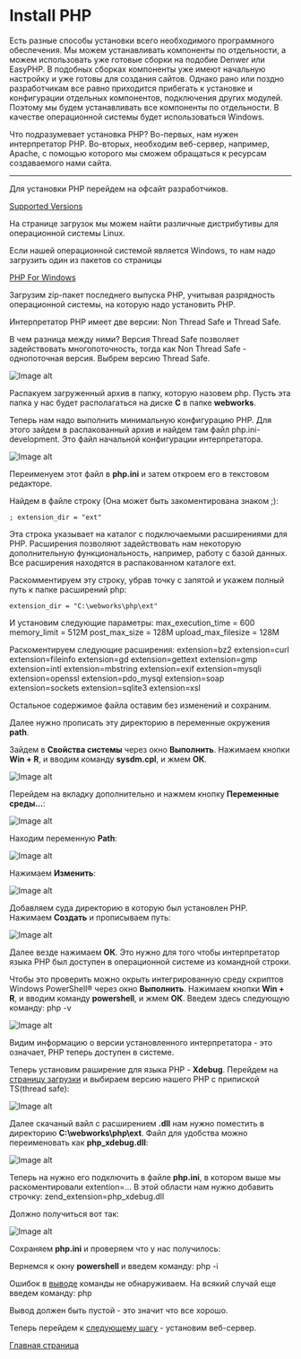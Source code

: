 # Install PHP
Есть разные способы установки всего необходимого программного обеспечения. Мы можем устанавливать компоненты по отдельности, а можем использовать уже готовые сборки на подобие Denwer или EasyPHP. В подобных сборках компоненты уже имеют начальную настройку и уже готовы для создания сайтов. Однако рано или поздно разработчикам все равно приходится прибегать к установке и конфигурации отдельных компонентов, подключения других модулей. Поэтому мы будем устанавливать все компоненты по отдельности. В качестве операционной системы будет использоваться Windows.

Что подразумевает установка PHP? Во-первых, нам нужен интерпретатор PHP. Во-вторых, необходим веб-сервер, например, Apache, с помощью которого мы сможем обращаться к ресурсам создаваемого нами сайта.
 * * *
Для установки PHP перейдем на офсайт разработчиков.

[Supported Versions](https://www.php.net/downloads)

На странице загрузок мы можем найти различные дистрибутивы для операционной системы Linux.

Если нашей операционной системой является Windows, то нам надо загрузить один из пакетов со страницы

[PHP For Windows](https://windows.php.net/download)

Загрузим zip-пакет последнего выпуска PHP, учитывая разрядность операционной системы, на которую надо установить PHP.

Интерпретатор PHP имеет две версии: Non Thread Safe и Thread Safe.

В чем разница между ними? Версия Thread Safe позволяет задействовать многопоточность, тогда как Non Thread Safe - однопоточная версия. Выбрем версию Thread Safe.

![Image alt](https://github.com/RungeKut/learn_simtechschool/blob/main/%23001_Install_PHP/supplementary_files/1.jpg "general view")​

Распакуем загруженный архив в папку, которую назовем php. Пусть эта папка у нас будет располагаться на диске **C** в папке **webworks**.

Теперь нам надо выполнить минимальную конфигурацию PHP. Для этого зайдем в распакованный архив и найдем там файл php.ini-development. Это файл начальной конфигурации интерпретатора.

![Image alt](https://github.com/RungeKut/learn_simtechschool/blob/main/%23001_Install_PHP/supplementary_files/2.png "general view")​

Переименуем этот файл в **php.ini** и затем откроем его в текстовом редакторе.

Найдем в файле строку (Она может быть закоментирована знаком ;):

    ; extension_dir = "ext"

Эта строка указывает на каталог с подключаемыми расширениями для PHP. Расширения позволяют задействовать нам некоторую дополнительную функциональность, например, работу с базой данных. Все расширения находятся в распакованном каталоге ext.

Раскомментируем эту строку, убрав точку с запятой и укажем полный путь к папке расширений php:

    extension_dir = "C:\webworks\php\ext"

И установим следующие параметры:
    max_execution_time = 600
    memory_limit = 512M
    post_max_size = 128M
    upload_max_filesize = 128M

Раскоментируем следующие расширения:
    extension=bz2
    extension=curl
    extension=fileinfo
    extension=gd
    extension=gettext
    extension=gmp
    extension=intl
    extension=mbstring
    extension=exif
    extension=mysqli
    extension=openssl
    extension=pdo_mysql
    extension=soap
    extension=sockets
    extension=sqlite3
    extension=xsl

Остальное содержимое файла оставим без изменений и сохраним.

Далее нужно прописать эту директорию в переменные окружения **path**.

Зайдем в **Свойства системы** через окно **Выполнить**. Нажимаем кнопки **Win + R**, и вводим команду **sysdm.cpl**, и жмем **ОК**. 

![Image alt](https://github.com/RungeKut/learn_simtechschool/blob/main/%23001_Install_PHP/supplementary_files/3.png "general view")​

Перейдем на вкладку дополнительно и нажмем кнопку **Переменные среды...**:

![Image alt](https://github.com/RungeKut/learn_simtechschool/blob/main/%23001_Install_PHP/supplementary_files/4.png "general view")​

Находим переменную **Path**:

![Image alt](https://github.com/RungeKut/learn_simtechschool/blob/main/%23001_Install_PHP/supplementary_files/5.png "general view")​

Нажимаем **Изменить**:

![Image alt](https://github.com/RungeKut/learn_simtechschool/blob/main/%23001_Install_PHP/supplementary_files/6.png "general view")​

Добавляем суда директорию в которую был установлен PHP. Нажимаем **Создать** и прописываем путь:

![Image alt](https://github.com/RungeKut/learn_simtechschool/blob/main/%23001_Install_PHP/supplementary_files/7.png "general view")​

Далее везде нажимаем **ОК**. Это нужно для того чтобы интерпретатор языка PHP был доступен в операционной системе из командной строки.

Чтобы это проверить можно окрыть интегрированную среду скриптов Windows PowerShell® через окно **Выполнить**. Нажимаем кнопки **Win + R**, и вводим команду **powershell**, и жмем **ОК**. Введем здесь следующую команду:
    php -v

![Image alt](https://github.com/RungeKut/learn_simtechschool/blob/main/%23001_Install_PHP/supplementary_files/8.png "general view")​

Видим информацию о версии установленного интерпретатора - это означает, PHP теперь доступен в системе.

Теперь установим раширение для языка PHP - **Xdebug**. Перейдем на [страницу загрузки](https://xdebug.org/download) и выбираем версию нашего PHP с припиской TS(thread safe):

![Image alt](https://github.com/RungeKut/learn_simtechschool/blob/main/%23001_Install_PHP/supplementary_files/9.png "general view")​

Далее скачаный вайл с расширением **.dll** нам нужно поместить в директорию **C:\webworks\php\ext**. Файл для удобства можно переименовать как **php_xdebug.dll**:

![Image alt](https://github.com/RungeKut/learn_simtechschool/blob/main/%23001_Install_PHP/supplementary_files/10.png "general view")​

Теперь на нужно его подключить в файле **php.ini**, в котором выше мы раскоментировали extention=... В этой области нам нужно добавить строчку:
    zend_extension=php_xdebug.dll

Должно получиться вот так:

![Image alt](https://github.com/RungeKut/learn_simtechschool/blob/main/%23001_Install_PHP/supplementary_files/11.png "general view")​

Сохраняем **php.ini** и проверяем что у нас получилось:

Вернемся к окну **powershell** и введем команду:
    php -i

Ошибок в [выводе](https://github.com/RungeKut/learn_simtechschool/tree/main/%23001_Install_PHP#php_i) команды не обнаруживаем. На всякий случай еще введем команду:
    php

Вывод должен быть пустой - это значит что все хорошо.

Теперь перейдем к [следующему шагу](https://github.com/RungeKut/learn_simtechschool/tree/main/%23002_Install_Apache#readme) - установим веб-сервер.

[Главная страница](https://github.com/RungeKut/learn_simtechschool#readme)